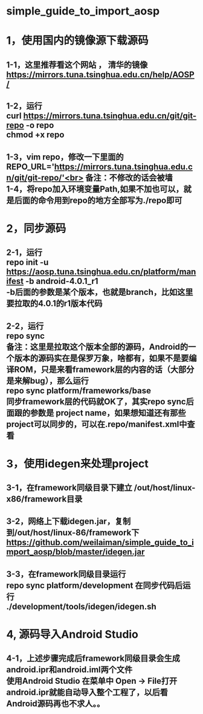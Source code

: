 # simple_guide_to_import_aosp

1，使用国内的镜像源下载源码
====
1-1，这里推荐看这个网站 ， 清华的镜像 https://mirrors.tuna.tsinghua.edu.cn/help/AOSP/ 
<br>
----
1-2，运行<br>
curl https://mirrors.tuna.tsinghua.edu.cn/git/git-repo -o repo<br>
chmod +x repo<br>
----
1-3，vim repo，修改一下里面的<br>
REPO_URL='https://mirrors.tuna.tsinghua.edu.cn/git/git-repo/'<br>
备注：不修改的话会被墙<br>
1-4，将repo加入环境变量Path,如果不加也可以，就是后面的命令用到repo的地方全部写为./repo即可<br>
----
2，同步源码
====
2-1，运行<br>
repo init -u https://aosp.tuna.tsinghua.edu.cn/platform/manifest -b android-4.0.1_r1<br>
-b后面的参数是某个版本，也就是branch，比如这里要拉取的4.0.1的r1版本代码<br>
----
2-2，运行<br>
repo sync<br>
备注：这里是拉取这个版本全部的源码，Android的一个版本的源码实在是保罗万象，啥都有，如果不是要编译ROM，只是来看framework层的内容的话（大部分是来解bug），那么运行<br>
repo sync platform/frameworks/base <br>
同步framework层的代码就OK了，其实repo sync后面跟的参数是 project name，如果想知道还有那些project可以同步的，可以在.repo/manifest.xml中查看
----
3，使用idegen来处理project
====
3-1，在framework同级目录下建立 /out/host/linux-x86/framework目录<br>
----
3-2，网络上下载idegen.jar，复制到/out/host/linux-86/framework下<br>
https://github.com/weilaiman/simple_guide_to_import_aosp/blob/master/idegen.jar<br>
----
3-3，在framework同级目录运行<br>
repo sync platform/development
在同步代码后运行<br>
./development/tools/idegen/idegen.sh
----

4, 源码导入Android Studio
====
4-1，上述步骤完成后framework同级目录会生成android.ipr和android.iml两个文件<br>使用Android Studio 在菜单中 Open -> File打开android.ipr就能自动导入整个工程了，以后看Android源码再也不求人。。
----
